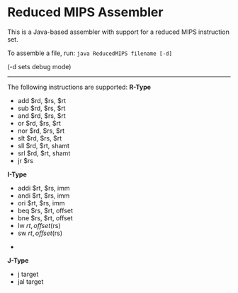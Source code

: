 Reduced MIPS Assembler
======================

This is a Java-based assembler with support for a reduced MIPS instruction set.

To assemble a file, run:
`java ReducedMIPS filename [-d]`

(-d sets debug mode)

---

The following instructions are supported:
**R-Type**
* add $rd, $rs, $rt
* sub $rd, $rs, $rt
* and $rd, $rs, $rt
* or $rd, $rs, $rt
* nor $rd, $rs, $rt
* slt $rd, $rs, $rt
* sll $rd, $rt, shamt
* srl $rd, $rt, shamt
* jr $rs

**I-Type**
* addi $rt, $rs, imm
* andi $rt, $rs, imm
* ori $rt, $rs, imm
* beq $rs, $rt, offset
* bne $rs, $rt, offset
* lw $rt, offset($rs)
* sw $rt, offset($rs)

-
**J-Type**
* j target
* jal target
